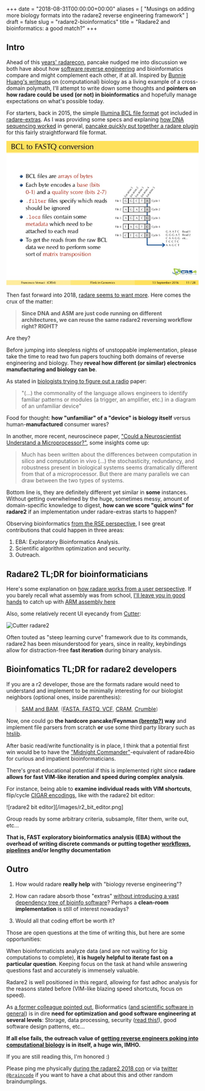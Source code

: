 +++
date = "2018-08-31T00:00:00+00:00"
aliases = [ "Musings on adding more biology formats into the radare2 reverse engineering framework" ]
draft = false
slug = "radare2-bioinformatics"
title = "Radare2 and bioinformatics: a good match?"
+++

## Intro

Ahead of this [years' radarecon][radarecon2018], pancake nudged me into discussion we both have about how [software reverse engineering][reddit_reveng] and bioinformatics compare and might complement each other, if at all. Inspired by [Bunnie Huang's writeups][bunnie_on_biology_reveng] on (computational) biology as a living example of a cross-domain polymath, I'll attempt to write down some thoughts and **pointers on how radare could be used (or not) in bioinformatics** and hopefully manage expectations on what's possible today.

For starters, back in 2015, the simple [Illumina BCL file format][illumina_bcl_format] got included in [radare-extras][radare_extras]. As I was providing some specs and explaning [how DNA sequencing worked][dna_sequencing] in general, [pancake quickly put together a radare plugin][radare_bcl_plugin] for this fairly straightforward file format. 

![BCL format](/images/bcl_format_tldr_csr4.jpg)

Then fast forward into 2018, [radare seems to want more][radare4bio]. Here comes the crux of the matter:

> **Since DNA and ASM are just code running on different architectures, we can reuse the same radare2 reversing workflow right? RIGHT?**

Are they?

Before jumping into sleepless nights of unstoppable implementation, please take the time to read two fun papers touching both domains of reverse engineering and biology. They **reveal how different (or similar) electronics manufacturing and biology can be**.

As stated in [biologists trying to figure out a radio][biologists_repairing_radios] paper:

> "(...) the commonality of the language allows engineers to identify
familiar patterns or modules (a trigger, an amplifier, etc.) in a
diagram of an unfamiliar device"

Food for thought: **how "unfamiliar" of a "device" is biology itself** versus human-**manufactured** consumer wares?

In another, more recent, neuroscinece paper, ["Could a Neuroscientist Understand a Microprocessor?"][neuroscience_understand_ic], some insights come up:

> Much has been written about the differences between computation in silico and computation in vivo (...) the stochasticity, redundancy, and robustness present in biological systems seems dramatically different from that of a microprocessor. But there are many parallels we can draw between the two types of systems.

Bottom line is, they are definitely different yet similar in **some** instances. Without getting overwhelmed by the huge, sometimes messy, amount of domain-specific knowledge to digest, **how can we score "quick wins" for radare2** if an implementation under radare-extras starts to happen? 

Observing bioinformatics [from the RSE perspective][RSE], I see great contributions that could happen in three areas:

1. EBA: Exploratory Bioinformatics Analysis.
2. Scientific algorithm optimization and security.
3. Outreach.

## Radare2 TL;DR for bioinformaticians

Here's some explanation on [how radare works from a user perspective][radare2book]. If you barely recall what assembly was from school, [I'll leave you in good hands][azeria_labs] to catch up with [ARM assembly here][arm_assembly]

Also, some relatively recent UI eyecandy from [Cutter][cutter]:

![Cutter radare2][cutter_screenshot]

Often touted as "steep learning curve" framework due to its commands, radare2 has been misunderstood for years, since in reality, keybindings allow for distraction-free **fast iteration** during binary analysis.


## Bioinfomatics TL;DR for radare2 developers

If you are a r2 developer, those are the formats radare would need to understand and implement to be minimally interesting for our biologist neighbors (optional ones, inside parenthesis):

> [SAM and BAM][sam_spec], ([FASTA, FASTQ, VCF][bioinfo_formats], [CRAM][CRAM], [Crumble][crumble_compression_format])

Now, one could go **the hardcore pancake/Feynman [(brentp?)][brentp] way** and implement file parsers from scratch **or** use some third party library such as [htslib][htslib].

After basic read/write functionality is in place, I think that a potential first win would be to have the ["Midnight Commander"][MC]-equivalent of radare4bio for curious and impatient bioinformaticians.

There's great educational potential if this is implemented right since **radare allows for fast VIM-like iteration and speed during complex analysis**.

For instance, being able to **examine individual reads with VIM shortcuts**, flip/cycle [CIGAR encodings][CIGAR], like with the radare2 bit editor:

![radare2 bit editor][/images/r2_bit_editor.png]

Group reads by some arbitrary criteria, subsample, filter them, write out, etc...

**That is, FAST exploratory bioinformatics analysis (EBA) without the overhead of writing discrete commands or putting together [workflows][commonwl], [pipelines][bcbio] and/or lengthy documentation**


## Outro

1. How would radare **really help** with "biology reverse engineering"?

1. How can radare absorb those "extras" [without introducing a vast dependency tree of bioinfo software][bioconda]? Perhaps a **clean-room implementation** is still of interest nowadays?

1. Would all that coding effort be worth it?

Those are open questions at the time of writing this, but here are some opportunities:

When bioinformaticists analyze data (and are not waiting for big computations to complete), **it is hugely helpful to iterate fast on a particular question**. Keeping focus on the task at hand while answering questions fast and accurately is immensely valuable.

Radare2 is well positioned in this regard, allowing for fast adhoc analysis for the reasons stated before (VIM-like blazing speed shortcuts, focus on speed).

As [a former colleague pointed out][mussolbio], Bioformatics ([and scientific software in general][scisoftware]) is in dire **need for optimization and good software engineering at several levels**: Storage, data processing, security ([read this!][dna_security]), good software design patterns, etc...

**If all else fails, the outreach value of [getting reverse engineers poking into computational biology][sequencer_hacking] is in itself, a huge win, IMHO.**

If you are still reading this, I'm honored :) 

Please ping me physically [during the radare2 2018 con][radarecon2018] or via [twitter `@braincode`](http://twitter.com/braincode) if you want to have a chat about this and other random braindumplings.

  [radarecon2018]: https://rada.re/con/2018/
  [radare4bio]: https://github.com/radare/radare2-extras/issues/165
  [radare_bcl_plugin]: https://github.com/radare/radare2-extras/blob/master/bcl/core_bcl.c
  [biologists_repairing_radios]: https://www.cell.com/cancer-cell/abstract/S1535-6108(02)00133-2?code=cell-site
  [neuroscience_understand_ic]: https://journals.plos.org/ploscompbiol/article?id=10.1371/journal.pcbi.1005268
  [tsp_radar_module_teardown]: https://www.youtube.com/watch?v=5vqSX40seqA
  [eevblog_spectrum_analyzer]: https://www.youtube.com/watch?v=fvTfBwRzpdo
  [dna_security]: https://dnasec.cs.washington.edu/dnasec.pdf
  [bunnie_on_biology_reveng]: https://www.bunniestudios.com/blog/?cat=16
  [sequencer_hacking]: https://www.nature.com/articles/d41586-018-05769-8
  [reddit_reveng]: https://www.reddit.com/r/reverseengineering
  [dna_sequencing]: https://en.wikipedia.org/wiki/DNA_sequencing
  [illumina_bcl_format]: https://www.illumina.com/informatics/sequencing-data-analysis/sequence-file-formats.html
  [crumble_compression_format]: https://academic.oup.com/bioinformatics/advance-article/doi/10.1093/bioinformatics/bty608/5051198
  [plyranges]: https://github.com/sa-lee/plyranges
  [radare_extras]: https://github.com/radare/radare2-extras
  [htslib]: http://www.htslib.org/
  [MC]: https://en.wikipedia.org/wiki/Midnight_Commander
  [sam_spec]: [https://samtools.github.io/hts-specs/SAMv1.pdf]
  [biostars]: http://biostars.org/
  [CIGAR]: https://wiki.bits.vib.be/index.php/CIGAR
  [bioinfo_formats]: https://bioinformatics-workbook.readthedocs.io/en/latest/introduction/fileFormats/
  [CRAM]: http://www.internationalgenome.org/faq/what-are-cram-files
  [brentp]: https://github.com/brentp
  [RSE]: https://rse.ac.uk/
  [radare2book]: https://radare.gitbooks.io/radare2book/content/
  [r2_cheatsheet]: https://twitter.com/angealbertini/status/685150558915833856
  [cutter_screenshot]: https://raw.githubusercontent.com/radareorg/cutter/master/docs/screenshot.png
  [cutter]: https://github.com/radareorg/cutter
  [assembly]: https://en.wikipedia.org/wiki/Assembly_language
  [arm_assembly]: https://azeria-labs.com/writing-arm-assembly-part-1/
  [azeria_labs]: https://twitter.com/azeria_labs
  [bcbio]: https://github.com/bcbio/bcbio-nextgen
  [commonwl]: https://www.commonwl.org/
  [bioconda]: https://bioconda.github.io/
  [mussolbio]: http://mussol.org/2016/06/11/changing-career-paths/
  [scisoftware]: https://www.nature.com/news/2010/101013/full/467775a.html
  [precision_medicine]: https://en.wikipedia.org/wiki/Precision_medicine
